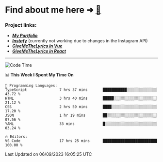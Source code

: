 # Find about me here ➜ [🧑](https://pauabella.dev)

### Project links:
- ***[My Portfolio](https://pauabella.dev)***
- ***[Instafy](https://instafy.me)*** (currently not working due to changes in the Instagram API)
- ***[GiveMeTheLyrics in Vue](https://lyrics.pauabella.dev)***
- ***[GiveMeTheLyrics in React](https://pauabella.dev/GiveMeTheLyrics)***

---
<!--START_SECTION:waka-->
![Code Time](http://img.shields.io/badge/Code%20Time-2%2C419%20hrs%2055%20mins-blue)

📊 **This Week I Spent My Time On** 

```text
💬 Programming Languages: 
TypeScript               7 hrs 37 mins       ███████████░░░░░░░░░░░░░░   43.72 % 
HTML                     3 hrs 40 mins       █████░░░░░░░░░░░░░░░░░░░░   21.12 % 
CSS                      2 hrs 59 mins       ████░░░░░░░░░░░░░░░░░░░░░   17.20 % 
JSON                     1 hr 19 mins        ██░░░░░░░░░░░░░░░░░░░░░░░   07.56 % 
YAML                     33 mins             █░░░░░░░░░░░░░░░░░░░░░░░░   03.24 % 

🔥 Editors: 
VS Code                  17 hrs 25 mins      █████████████████████████   100.00 % 
```


 Last Updated on 06/09/2023 16:05:25 UTC
<!--END_SECTION:waka-->
